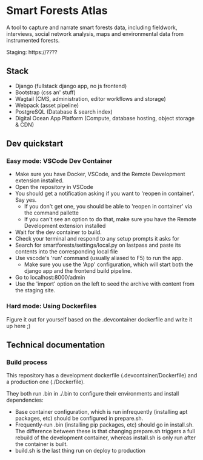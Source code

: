 # Smart Forests Atlas

A tool to capture and narrate smart forests data, including fieldwork, interviews, social network analysis, maps and environmental data from instrumented forests.

Staging: https://????

## Stack

- Django (fullstack django app, no js frontend)
- Bootstrap (css an' stuff)
- Wagtail (CMS, administration, editor workflows and storage)
- Webpack (asset pipeline)
- PostgreSQL (Database & search index)
- Digital Ocean App Platform (Compute, database hosting, object storage & CDN)

## Dev quickstart

### Easy mode: VSCode Dev Container

- Make sure you have Docker, VSCode, and the Remote Development extension installed.
- Open the repository in VSCode
- You should get a notification asking if you want to 'reopen in container'. Say yes.
  - If you don't get one, you should be able to 'reopen in container' via the command pallette
  - If you can't see an option to do that, make sure you have the Remote Development extension installed
- Wait for the dev container to build.
- Check your terminal and respond to any setup prompts it asks for
- Search for smartforests/settings/local.py on lastpass and paste its contents into the corresponding local file
- Use vscode's 'run' command (usually aliased to F5) to run the app.
  - Make sure you use the 'App' configuration, which will start both the django app and the frontend build pipeline.
- Go to localhost:8000/admin
- Use the 'import' option on the left to seed the archive with content from the staging site.

### Hard mode: Using Dockerfiles

Figure it out for yourself based on the .devcontainer dockerfile and write it up here ;)

## Technical documentation

### Build process

This repository has a development dockerfile (.devcontainer/Dockerfile) and a production one (./Dockerfile).

They both run .bin in ./.bin to configure their environments and install dependencies:

- Base container configuration, which is run infrequently (installing apt packages, etc) should be configured in prepare.sh.
- Frequently-run .bin (installing pip packages, etc) should go in install.sh. The difference between these is that changing prepare.sh triggers a full rebuild of the development container, whereas install.sh is only run after the container is built.
- build.sh is the last thing run on deploy to production
